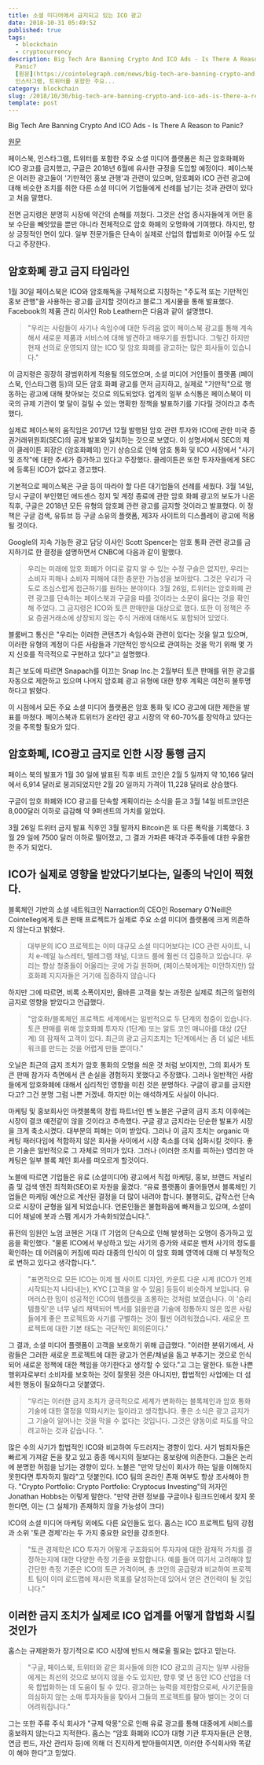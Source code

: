 ```yaml
---
title: 소셜 미디어에서 금지되고 있는 ICO 광고
date: 2018-10-31 05:49:52
published: true
tags:
  - blockchain
  - cryptocurrency
description: Big Tech Are Banning Crypto And ICO Ads - Is There A Reason to
  Panic?
  [원문](https://cointelegraph.com/news/big-tech-are-banning-crypto-and-ico-ads-is-there-a-reason-to-panic)  페이스북,
  인스타그램, 트위터를 포함한 주요...
category: blockchain
slug: /2018/10/30/big-tech-are-banning-crypto-and-ico-ads-is-there-a-reason-to-panic/
template: post
---
```

Big Tech Are Banning Crypto And ICO Ads - Is There A Reason to Panic?

[원문](https://cointelegraph.com/news/big-tech-are-banning-crypto-and-ico-ads-is-there-a-reason-to-panic)

페이스북, 인스타그램, 트위터를 포함한 주요 소셜 미디어 플랫폼은 최근 암호화폐와 ICO 광고를 금지했고, 구글은 2018년 6월에 유사한 규정을 도입할 예정이다. 페이스북은 이러한 광고들이 '기만적인 홍보 관행'과 관련이 있으며, 암호폐와 ICO 관련 광고에 대해 비슷한 조치를 취한 다른 소셜 미디어 기업들에게 선례를 남기는 것과 관련이 있다고 처음 말했다.

전면 금지령은 분명히 시장에 약간의 손해를 끼쳤다. 그것은 산업 종사자들에게 어떤 홍보 수단을 빼앗았을 뿐만 아니라 전체적으로 암호 화폐의 오명화에 기여했다. 하지만, 항상 긍정적인 면이 있다. 일부 전문가들은 단속이 실제로 산업의 합법화로 이어질 수도 있다고 주장한다.

## 암호화폐 광고 금지 타임라인

1월 30일 페이스북은 ICO와 암호해독을 구체적으로 지칭하는 "주도적 또는 기만적인 홍보 관행"을 사용하는 광고를 금지할 것이라고 블로그 게시물을 통해 발표했다. Facebook의 제품 관리 이사인 Rob Leathern은 다음과 같이 설명했다.

> "우리는 사람들이 사기나 속임수에 대한 두려움 없이 페이스북 광고를 통해 계속해서 새로운 제품과 서비스에 대해 발견하고 배우기를 원합니다. 그렇긴 하지만 현재 선의로 운영되지 않는 ICO 및 암호 화폐를 광고하는 많은 회사들이 있습니다."

이 금지령은 굉장히 광범위하게 적용될 의도였으며, 소셜 미디어 거인들이 플랫폼 (페이스북, 인스타그램 등)의 모든 암호 화폐 광고를 먼저 금지하고, 실제로 "기만적"으로 행동하는 광고에 대해 찾아보는 것으로 의도되었다. 업계의 일부 소식통은 페이스북이 미국의 규제 기관이 몇 달이 걸릴 수 있는 명확한 정책을 발표하기를 기다릴 것이라고 추측했다.

실제로 페이스북의 움직임은 2017년 12월 발행된 암호 관련 투자와 ICO에 관한 미국 증권거래위원회(SEC)의 공개 발표와 일치하는 것으로 보였다. 이 성명서에서 SEC의 제이 클레이튼 회장은 (암호화폐의) 인기 상승으로 인해 암호 통화 및 ICO 시장에서 "사기 및 조작"에 대한 추세가 증가하고 있다고 주장했다. 클레이튼은 또한 투자자들에게 SEC에 등록된 ICO가 없다고 경고했다.

기본적으로 페이스북은 구글 등이 따라야 할 다른 대기업들의 선례를 세웠다. 3월 14일, 당시 구글이 부인했던 애드센스 정지 및 계정 종료에 관한 암호 화폐 광고의 보도가 나온 직후, 구글은 2018년 모든 유형의 암호폐 관련 광고를 금지할 것이라고 발표했다. 이 정책은 구글 검색, 유튜브 등 구글 소유의 플랫폼, 제3자 사이트의 디스플레이 광고에 적용될 것이다. 

Google의 지속 가능한 광고 담당 이사인 Scott Spencer는 암호 통화 관련 광고를 금지하기로 한 결정을 설명하면서 CNBC에 다음과 같이 말했다.

> 우리는 미래에 암호 화폐가  어디로 갈지 알 수 있는 수정 구슬은 없지만, 우리는 소비자 피해나 소비자 피해에 대한 충분한 가능성을 보아왔다. 그것은 우리가 극도로 조심스럽게 접근하기를 원하는 분야이다.
3월 26일, 트위터는 암호화폐 관련 광고를 단속하는 페이스북과 구글을 따를 것이라는 소문이 옳다는 것을 확인해 주었다. 그 금지령은 ICO와 토큰 판매만을 대상으로 했다. 또한 이 정책은 주요 증권거래소에 상장되지 않는 주식 거래에 대해서도 포함되어 있었다.

블룸버그 통신은 "우리는 이러한 콘텐츠가 속임수와 관련이 있다는 것을 알고 있으며, 이러한 유형의 계정이 다른 사람들과 기만적인 방식으로 관여하는 것을 막기 위해 몇 가지 신호를 적극적으로 구현하고 있다"고 설명했다.

최근 보도에 따르면 Snapach를 이끄는 Snap Inc.는 2월부터 토큰 판매를 위한 광고를 자동으로 제한하고 있으며 나머지 암호폐 광고 유형에 대한 향후 계획은 여전히 불투명하다고 밝혔다.

이 시점에서 모든 주요 소셜 미디어 플랫폼은 암호 통화 및 ICO 광고에 대한 제한을 발표를 마쳤다. 페이스북과 트위터가 온라인 광고 시장의 약 60-70%를 장악하고 있다는 것을 주목할 필요가 있다.


## 암호화폐, ICO광고 금지로 인한 시장 통행 금지

페이스 북의 발표가 1월 30 일에 발표된 직후 비트 코인은 2월 5 일까지 약 10,166 달러에서 6,914 달러로 붕괴되었지만 2월 20 일까지 가격이 11,228 달러로 상승했다.

구글이 암호 화폐와 ICO 광고를 단속할 계획이라는 소식을 듣고 3월 14일 비트코인은 8,000달러 이하로 급감해 약 9퍼센트의 가치를 잃었다.

3월 26일 트위터 금지 발표 직후인 3월 말까지 Bitcoin은 또 다른 폭락을 기록했다. 3월 29 일에 7500 달러 이하로 떨어졌고, 그 결과 가파른 매각과 주주들에 대한 우울한 한 주가 되었다.

## ICO가 실제로 영향을 받았다기보다는, 일종의 낙인이 찍혔다.


블록체인 기반의 소셜 네트워크인 Narraction의 CEO인 Rosemary O'Neill은 Cointelleg에게 토큰 판매 프로젝트가 실제로 주요 소셜 미디어 플랫폼에 크게 의존하지 않는다고 밝혔다.

> 대부분의 ICO 프로젝트는 이미 대규모 소셜 미디어보다는 ICO 관련 사이트, 니치 e-메일 뉴스레터, 텔레그램 채널, 디코드 룸에 훨씬 더 집중하고 있습니다. 우리는 항상 청중들이 어울리는 곳에 가길 원하며, (페이스북에게는 미안하지만) 암호화폐 지지자들은 거기에 집중하지 않습니다

하지만 그에 따르면, 비록 소폭이지만, 올바른 고객을 찾는 과정은 실제로 최근의 일련의 금지로 영향을 받았다고 언급했다.

> "암호화/블록체인 프로젝트 세계에서는 일반적으로 두 단계의 청중이 있습니다. 토큰 판매를 위해 암호화폐 투자자 (1단계) 또는 알트 코인 매니아를 대상 (2단계) 의 잠재적 고객이 있다. 최근의 광고 금지조치는 1단계에서는 좀 더 넓은 네트워크를 만드는 것을 어렵게 만들 뿐이다."

오닐은 최근의 금지 조치가 암호 통화의 오명을 씌운 것 처럼 보이지만, 그의 회사가 토큰 판매 참가자 측면에서 큰 손실을 경험하지 못했다고 주장했다. 그러나 일반적인 사람들에게 암호화폐에 대해서 심리적인 영향을 미친 것은 분명하다. 구글이 광고를 금지한다고? 그건 분명 그럼 나쁜 거겠네. 하지만 이는 애석하게도 사실이 아니다.

마케팅 및 홍보회사인 마켓블록의 창립 파트너인 벤 노블은 구글의 금지 조치 이후에는 시장이 결코 예전같이 않을 것이라고 추측했다. 구글 광고 금지라는 단순한 발표가 시장을 크게 축소시켰다. 대부분의 피해는 이미 받았다. 그러나 이 금지 조치는 organic 마케팅 패러다임에 적합하지 않은 회사들 사이에서 시장 축소를 더욱 심화시킬 것이다. 좋은 기술은 일반적으로 그 자체로 의미가 있다. 그러나 (이러한 조치를 피하는) 영리한 마케팅은 일부 블록 체인 회사를 떠오르게 할것이다.

노블에 따르면 기업들은 유료 (소셜미디어) 광고에서 직접 마케팅, 홍보, 브랜드 저널리즘 및 검색 엔진 최적화(SEO)로 자원을 옮겼다. “유료 플랫폼이 줄어들면서 블록체인 기업들은 마케팅 예산으로 계산된 결정을 더 많이 내려야 합니다. 불행히도, 갑작스런 단속으로 시장이 균형을 잃게 되었습니다. 언론인들은 불협화음에 빠져들고 있으며, 소셜미디어 채널에 봇과 스팸 게시가 가속화되었습니다.".

퓨전의 임원인 노엄 코헨은 거대 IT 기업의 단속으로 인해 발생하는 오명이 증가하고 있음을 확인했다. "물론 ICO에서 부상하고 있는 사기의 증가와 새로운 벤처 사기의 정도를 확인하는 데 어려움이 커짐에 따라 대중의 인식이 이 암호 화폐 영역에 대해 더 부정적으로 변하고 있다고 생각합니다.".

> "표면적으로 모든 ICO는 이제 웹 사이트 디자인, 카운트 다운 시계 (ICO가 언제 시작되는지 나타내는), KYC [고객을 알 수 있음] 등등이 비슷하게 보입니다. 유머러스한 밈이 성공적인 ICO의 템플릿을 조롱하는 것처럼 보였습니다. 이 '승리 템플릿'은 너무 널리 채택되어 백서를 읽을만큼 기술에 정통하지 않은 많은 사람들에게 좋은 프로젝트와 사기를 구별하는 것이 훨씬 어려워졌습니다. 새로운 프로젝트에 대한 기본 태도는 극단적인 회의론이다."

그 결과, 소셜 미디어 플랫폼이 고객을 보호하기 위해 급급했다. "이러한 분위기에서, 사람들은 그러한 새로운 프로젝트에 대한 광고가 언론/채널을 돕고 부추기는 것으로 인식되어 새로운 정책에 대한 책임을 야기한다고 생각할 수 있다."고 그는 말한다. 또한 나쁜 행위자로부터 소비자를 보호하는 것이 잘못된 것은 아니지만, 합법적인 사업에는 더 섬세한 행동이 필요하다고 덧붙였다.

> “우리는 이러한 금지 조치가 궁극적으로 세계가 변화하는 블록체인과 암호 통화 기술에 대한 열정을 약화시키는 일이라고 생각합니다. 좋은 소식은 광고 금지가 그 기술이 일어나는 것을 막을 수 없다는 것입니다. 그것은 양동이로 파도를 막으려고하는 것과 같습니다. ".

많은 수의 사기가 합법적인 ICO와 비교하여 두드러지는 경향이 있다. 사기 범죄자들은 빠르게 가져갈 돈을 찾고 있고 종종 메시지의 질보다는 홍보량에 의존한다. 그들은 논리에 분명한 허점을 남기는 경향이 있다. 노블은 "만약 당신이 회사가 하는 일을 이해하지 못한다면 투자하지 말라"고 덧붙인다. ICO 팀의 온라인 존재 여부도 항상 조사해야 한다. "Crypto Portfolio: Crypto Portfolio: Cryptocus Investing"의 저자인 Jonathan Hobbs는 이렇게 말한다. "만약 관련 정보를 구글이나 링크드인에서 찾지 못한다면, 이는 (그 실체가) 존재하지 않을 가능성이 크다)

ICO의 소셜 미디어 마케팅 외에도 다른 요인들도 있다. 홉스는 ICO 프로젝트 팀의 강점과 소위 '토큰 경제'라는 두 가지 중요한 요인을 강조한다.

> "토큰 경제학은 ICO 투자가 어떻게 구조화되어 투자자에 대한 잠재적 가치를 결정하는지에 대한 다양한 측정 기준을 포함합니다. 예를 들어 여기서 고려해야 할 간단한 측정 기준은 ICO의 토큰 가격이며, 총 코인의 공급량과 비교하여 프로젝트 팀이 이미 로드맵에 제시한 목표를 달성하는데 있어서 얻은 견인력이 될 것입니다."

## 이러한 금지 조치가 실제로 ICO 업계를 어떻게 합법화 시킬것인가

홉스는 규제완화가 장기적으로 ICO 시장에 반드시 해로울 필요는 없다고 믿는다.

> "구글, 페이스북, 트위터와 같은 회사들에 의한 ICO 광고의 금지는 일부 사람들에게는 최선의 것으로 보이지 않을 수도 있지만, 향후 몇 년 동안 ICO 산업을 더욱 합법화하는 데 도움이 될 수 있다. 광고하는 능력을 제한함으로써, 사기꾼들을 의심하지 않는 소매 투자자들을 찾아서 그들의 프로젝트를 팔아 벌이는 것이 더 어려워집니다."

그는 또한 주류 주식 회사가 "규제 악몽"으로 인해 유료 광고를 통해 대중에게 서비스를 홍보하지 않는다고 지적한다. 홉스는 “암호 화폐와 ICO가 대형 기관 투자자들(큰 은행, 연금 펀드, 자산 관리자 등)에 의해 더 진지하게 받아들여지면, 이러한 주식회사와 똑같이 해야 한다”고 믿었다.